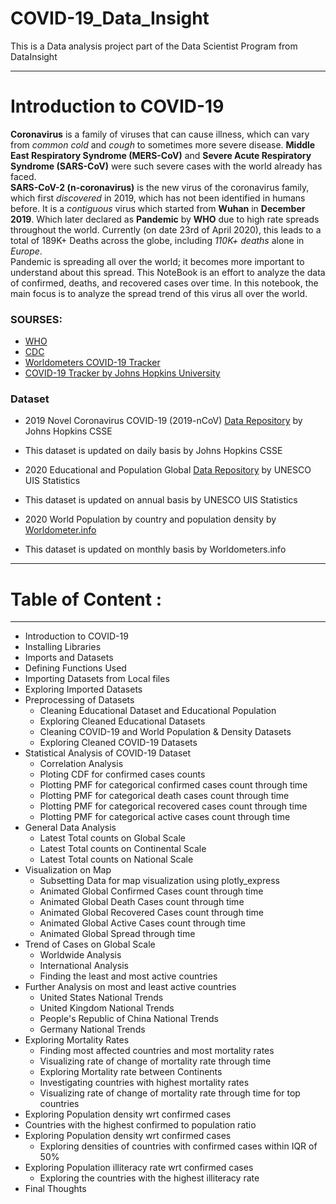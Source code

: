 # COVID-19_Data_Insight
This is a Data analysis project part of the Data Scientist Program from DataInsight
<hr>

# Introduction to COVID-19
**Coronavirus** is a family of viruses that can cause illness, which can vary from *common cold* and *cough* to sometimes more severe disease. **Middle East Respiratory Syndrome (MERS-CoV)** and **Severe Acute Respiratory Syndrome (SARS-CoV)** were such severe cases with the world already has faced.<br>
**SARS-CoV-2 (n-coronavirus)** is the new virus of the coronavirus family, which first *discovered* in 2019, which has not been identified in humans before. It is a *contiguous* virus which started from **Wuhan** in **December 2019**. Which later declared as **Pandemic** by **WHO** due to high rate spreads throughout the world. Currently (on date 23rd of April 2020), this leads to a total of 189K+ Deaths across the globe, including *110K+ deaths* alone in *Europe*.<br>
Pandemic is spreading all over the world; it becomes more important to understand about this spread. This NoteBook is an effort to analyze the data of confirmed, deaths, and recovered cases over time. In this notebook, the main focus is to analyze the spread trend of this virus all over the world. 


### SOURSES: 
 - [WHO](https://www.who.int/emergencies/diseases/novel-coronavirus-2019)
 - [CDC](https://www.cdc.gov/coronavirus/2019-nCoV/index.html)
 - [Worldometers COVID-19 Tracker](https://www.worldometers.info/world-population/population-by-country/)
 - [COVID-19 Tracker by Johns Hopkins University](https://www.arcgis.com/apps/opsdashboard/index.html#/bda7594740fd40299423467b48e9ecf6)


### Dataset 
- 2019 Novel Coronavirus COVID-19 (2019-nCoV) [Data Repository](https://github.com/CSSEGISandData/COVID-19) by Johns Hopkins CSSE
- This dataset is updated on daily basis by Johns Hopkins CSSE
    
    
- 2020 Educational and Population Global [Data Repository](http://data.uis.unesco.org/) by UNESCO UIS Statistics


- This dataset is updated on annual basis by UNESCO UIS Statistics
   
   
- 2020 World Population by country and population density by [Worldometer.info](https://www.worldometers.info/world-population/population-by-country/)
- This dataset is updated on monthly basis by Worldometers.info
<hr>



# Table of Content :


<hr>


* Introduction to COVID-19
* Installing Libraries
* Imports and Datasets
* Defining Functions Used
* Importing Datasets from Local files
* Exploring Imported Datasets
* Preprocessing of Datasets
    - Cleaning Educational Dataset and Educational Population
    - Exploring Cleaned Educational Datasets
    - Cleaning COVID-19 and World Population & Density Datasets
    - Exploring Cleaned COVID-19 Datasets
* Statistical Analysis of COVID-19 Dataset
    - Correlation Analysis
    - Ploting CDF for confirmed cases counts
    - Plotting PMF for categorical confirmed cases count through time
    - Plotting PMF for categorical death cases count through time
    - Plotting PMF for categorical recovered cases count through time
    - Plotting PMF for categorical active cases count through time
* General Data Analysis 
    - Latest Total counts on Global Scale
    - Latest Total counts on Continental Scale
    * Latest Total counts on National Scale
* Visualization on Map
    - Subsetting Data for map visualization using plotly_express
    - Animated Global Confirmed Cases count through time
    - Animated Global Death Cases count through time
    - Animated Global Recovered Cases count through time
    - Animated Global Active Cases count through time
    - Animated Global Spread through time
* Trend of Cases on Global Scale
    - Worldwide Analysis
    - International Analysis
    - Finding the least and most active countries
* Further Analysis on most and least active countries
    - United States National Trends
    - United Kingdom National Trends
    - People's Republic of China National Trends
    - Germany National Trends
* Exploring Mortality Rates
    - Finding most affected countries and most mortality rates
    - Visualizing rate of change of mortality rate through time
    - Exploring Mortality rate between Continents
    - Investigating countries with highest mortality rates
    - Visualizing rate of change of mortality rate through time for top countries
* Exploring Population density wrt confirmed cases
* Countries with the highest confirmed to population ratio
* Exploring Population density wrt confirmed cases
    - Exploring densities of countries with confirmed cases within IQR of 50%
* Exploring Population illiteracy rate wrt confirmed cases
    - Exploring the countries with the highest illiteracy rate
* Final Thoughts
